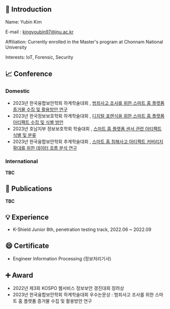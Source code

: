 ## 👋 Introduction 

Name: Yubin Kim

E-mail : kingyoubin97@jnu.ac.kr

Affiliation: Currently enrolled in the Master's program at Chonnam National University

Interests: IoT, Forensic, Security



## 📈 Conference

### Domestic

* 2023년 한국융합보안학회 하계학술대회 , [범죄사고 조사를 위한 스마트 홈 플랫폼 증거물 수집 및 활용방안 연구](https://github.com/kingyoubin/kingyoubin/blob/main/conference/%EB%B2%94%EC%A3%84%EC%82%AC%EA%B3%A0%20%EC%A1%B0%EC%82%AC%EB%A5%BC%20%EC%9C%84%ED%95%9C%20%EC%8A%A4%EB%A7%88%ED%8A%B8%20%ED%99%88%20%ED%94%8C%EB%9E%AB%ED%8F%BC%20%EC%A6%9D%EA%B1%B0%EB%AC%BC%20%EC%88%98%EC%A7%91%20%EB%B0%8F%20%ED%99%9C%EC%9A%A9%EB%B0%A9%EC%95%88%20%EC%97%B0%EA%B5%AC.pdf)
* 2023년 한국정보보호학회 하계학술대회 , [디지털 포렌식을 위한 스마트 홈 플랫폼 아티팩트 수집 및 식별 방안](https://github.com/kingyoubin/kingyoubin/blob/main/conference/%EB%94%94%EC%A7%80%ED%84%B8%20%ED%8F%AC%EB%A0%8C%EC%8B%9D%EC%9D%84%20%EC%9C%84%ED%95%9C%20%EC%8A%A4%EB%A7%88%ED%8A%B8%ED%99%88%20%ED%94%8C%EB%9E%AB%ED%8F%BC%20%EC%95%84%ED%8B%B0%ED%8C%A9%ED%8A%B8%20%EC%88%98%EC%A7%91%20%EB%B0%8F%20%EC%8B%9D%EB%B3%84%20%EB%B0%A9%EC%95%88_%EA%B9%80%EC%9C%A0%EB%B9%88.pdf)
* 2023년 호남지부 정보보호학회 학술대회 , [스마트 홈 플랫폼 센서 관련 아티팩트 식별 및 분류](https://github.com/kingyoubin/kingyoubin/blob/main/conference/%EC%8A%A4%EB%A7%88%ED%8A%B8%20%ED%99%88%20%ED%94%8C%EB%9E%AB%ED%8F%BC%20%EC%84%BC%EC%84%9C%20%EA%B4%80%EB%A0%A8%20%EC%95%84%ED%8B%B0%ED%8C%A9%ED%8A%B8%20%EC%8B%9D%EB%B3%84%20%EB%B0%8F%20%EB%B6%84%EB%A5%98_%EA%B9%80%EC%9C%A0%EB%B9%88.pdf)
* 2023년 한국융합보안학회 추계학술대회 , [스마트 홈 침해사고 아티팩트 커버리지 확대를 위한 데이터 흐름 분석 연구](https://github.com/kingyoubin/kingyoubin/blob/main/conference/%EC%8A%A4%EB%A7%88%ED%8A%B8%20%ED%99%88%20%EC%B9%A8%ED%95%B4%EC%82%AC%EA%B3%A0%20%EC%95%84%ED%8B%B0%ED%8C%A9%ED%8A%B8%20%EC%BB%A4%EB%B2%84%EB%A6%AC%EC%A7%80%20%ED%99%95%EB%8C%80%EB%A5%BC%20%EC%9C%84%ED%95%9C%20%EB%8D%B0%EC%9D%B4%ED%84%B0%20%ED%9D%90%EB%A6%84%20%EB%B6%84%EC%84%9D%20%EC%97%B0%EA%B5%AC.pdf)

### International

**TBC**

## 📃 Publications

**TBC**

## 💡 Experience 

* K-Shield Junior 8th, penetration testing track, 2022.06 ~ 2022.09

## 😄 Certificate

* Engineer Information Processing (정보처리기사)

## ➕ Award

* 2022년 제3회 KOSPO 웹서비스 정보보안 경진대회 장려상
* 2023년 한국융합보안학회 하계학술대회 우수논문상 : 범죄사고 조사를 위한 스마트 홈 플랫폼 증거물 수집 및 활용방안 연구





<!--
**kingyoubin/kingyoubin** is a ✨ _special_ ✨ repository because its `README.md` (this file) appears on your GitHub profile.

Here are some ideas to get you started:

- 🔭 I’m currently working on ...
- 🌱 I’m currently learning ...
- 👯 I’m looking to collaborate on ...
- 🤔 I’m looking for help with ...
- 💬 Ask me about ...
- 📫 How to reach me: ...
- 😄 Pronouns: ...
- ⚡ Fun fact: ...
-->
